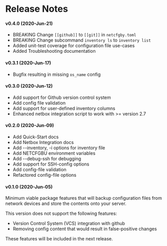 # Release Notes

#### v0.4.0 (2020-Jun-21)
   * BREAKING Change `[[github]]` to `[[git]]` in `netcfgby.toml`
   * BREAKING Change subcommand `inventory ls` to `inventory list`
   * Added unit-test coverage for configuration file use-cases
   * Added Troubleshooting documentation

#### v0.3.1 (2020-Jun-17)
   * Bugfix resulting in missing `os_name` config
   
#### v0.3.0 (2020-Jun-12)
   * Add support for Github version control system
   * Add config file validation
   * Add support for user-defined inventory columns
   * Enhanced netbox integration script to work with >= version 2.7
   
#### v0.2.0 (2020-Jun-09)
   * Add Quick-Start docs
   * Add Netbox Integration docs
   * Add --inventory, -i options for inventory file
   * Add NETCFGBU environment variables
   * Add --debug-ssh for debugging
   * Add support for SSH-config options
   * Add config-file validation
   * Refactored config-file options

#### v0.1.0 (2020-Jun-05)
Minimum viable package features that will backup configuration files from
network devices and store the contents onto your server.

This version does not support the following features:
   * Version Control System (VCS) integration with github
   * Removing config content that would result in false-positive changes

These features will be included in the next release.